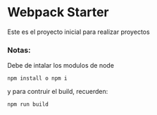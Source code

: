 # Webpack Starter

Este es el proyecto inicial para realizar proyectos 

### Notas: 
Debe de intalar los modulos de node
```
npm install o npm i
```
y para contruir el build, recuerden:
```
npm run build
```
